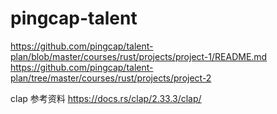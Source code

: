 # pingcap-talent


https://github.com/pingcap/talent-plan/blob/master/courses/rust/projects/project-1/README.md
https://github.com/pingcap/talent-plan/tree/master/courses/rust/projects/project-2


clap 参考资料 https://docs.rs/clap/2.33.3/clap/